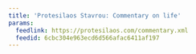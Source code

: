 ```yaml
---
title: 'Protesilaos Stavrou: Commentary on life'
params:
  feedlink: https://protesilaos.com/commentary.xml
  feedid: 6cbc304e963ecd6d566afac6411af197
---
```

